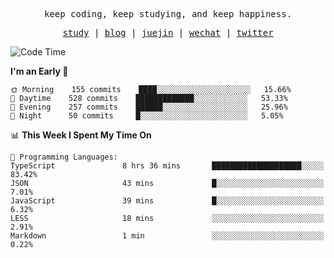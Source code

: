 <p align="center">
  <samp>
    <span>keep coding, keep studying, and keep happiness.</span>
  </samp>
</p>

<p align="center">
  <samp>
    <a href="https://github.com/ouduidui/fe-study">study</a> |
    <a href="https://deweyou.me">blog</a>  |
    <a href="https://juejin.cn/user/4309700183594366">juejin</a> |
    <a href="https://user-images.githubusercontent.com/54696834/165071004-6509e3f2-90c3-448c-9d92-3da42b0c2021.jpeg">wechat</a> |
    <a href="https://twitter.com/ouduidui">twitter</a>
  </samp>
</p>

<!--START_SECTION:waka-->
![Code Time](http://img.shields.io/badge/Code%20Time-2%2C383%20hrs%2014%20mins-blue)

**I'm an Early 🐤** 

```text
🌞 Morning    155 commits    ████░░░░░░░░░░░░░░░░░░░░░   15.66% 
🌆 Daytime    528 commits    █████████████░░░░░░░░░░░░   53.33% 
🌃 Evening    257 commits    ██████░░░░░░░░░░░░░░░░░░░   25.96% 
🌙 Night      50 commits     █░░░░░░░░░░░░░░░░░░░░░░░░   5.05%

```


📊 **This Week I Spent My Time On** 

```text
💬 Programming Languages: 
TypeScript               8 hrs 36 mins       ████████████████████░░░░░   83.42% 
JSON                     43 mins             █░░░░░░░░░░░░░░░░░░░░░░░░   7.01% 
JavaScript               39 mins             █░░░░░░░░░░░░░░░░░░░░░░░░   6.32% 
LESS                     18 mins             ░░░░░░░░░░░░░░░░░░░░░░░░░   2.91% 
Markdown                 1 min               ░░░░░░░░░░░░░░░░░░░░░░░░░   0.22%

```


<!--END_SECTION:waka-->
